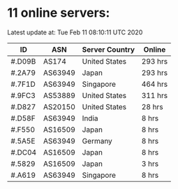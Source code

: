 # 11 online servers:

Latest update at: Tue Feb 11 08:10:11 UTC 2020

| ID | ASN | Server Country | Online |
| -- | --- | -------------- | ------ |
| #.D09B | AS174 | United States | 293 hrs |
| #.2A79 | AS63949 | Japan | 293 hrs |
| #.7F1D | AS63949 | Singapore | 464 hrs |
| #.9FC3 | AS53889 | United States | 311 hrs |
| #.D827 | AS20150 | United States | 28 hrs |
| #.D58F | AS63949 | India | 8 hrs |
| #.F550 | AS16509 | Japan | 8 hrs |
| #.5A5E | AS63949 | Germany | 8 hrs |
| #.DC04 | AS16509 | Japan | 8 hrs |
| #.5829 | AS16509 | Japan | 3 hrs |
| #.A619 | AS63949 | Singapore | 8 hrs |

